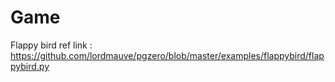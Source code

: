 # Game
Flappy bird
ref link : https://github.com/lordmauve/pgzero/blob/master/examples/flappybird/flappybird.py

